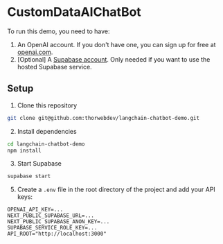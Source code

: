 # CustomDataAIChatBot

To run this demo, you need to have:

1. An OpenAI account. If you don't have one, you can sign up for free at [openai.com](https://www.openai.com).
2. [Optional] A [Supabase account](https://app.supabase.io/register). Only needed if you want to use the hosted Supabase service.

## Setup

1. Clone this repository

```bash
git clone git@github.com:thorwebdev/langchain-chatbot-demo.git
```

2. Install dependencies

```bash
cd langchain-chatbot-demo
npm install
```

3. Start Supabase

```bash
supabase start
```

5. Create a `.env` file in the root directory of the project and add your API keys:

```
OPENAI_API_KEY=...
NEXT_PUBLIC_SUPABASE_URL=...
NEXT_PUBLIC_SUPABASE_ANON_KEY=...
SUPABASE_SERVICE_ROLE_KEY=...
API_ROOT="http://localhost:3000"
```
